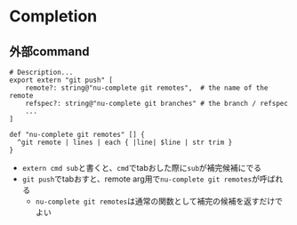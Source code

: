 # Completion

## 外部command

```nu
# Description...
export extern "git push" [
    remote?: string@"nu-complete git remotes",  # the name of the remote
    refspec?: string@"nu-complete git branches" # the branch / refspec
    ...
]

def "nu-complete git remotes" [] {
  ^git remote | lines | each { |line| $line | str trim }
}

```

* `extern cmd sub`と書くと、`cmd`でtabおした際に`sub`が補完候補にでる
* `git push`でtabおすと、remote arg用で`nu-complete git remotes`が呼ばれる
   * `nu-complete git remotes`は通常の関数として補完の候補を返すだけでよい


